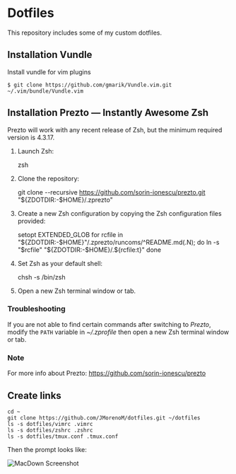 Dotfiles
========

This repository includes some of my custom dotfiles. 

Installation Vundle
-------------------
Install vundle for vim plugins

	$ git clone https://github.com/gmarik/Vundle.vim.git ~/.vim/bundle/Vundle.vim
	

Installation Prezto — Instantly Awesome Zsh
---------------------------------------------


Prezto will work with any recent release of Zsh, but the minimum required
version is 4.3.17.

  1. Launch Zsh:

        zsh

  2. Clone the repository:

        git clone --recursive https://github.com/sorin-ionescu/prezto.git "${ZDOTDIR:-$HOME}/.zprezto"

  3. Create a new Zsh configuration by copying the Zsh configuration files
     provided:

        setopt EXTENDED_GLOB
        for rcfile in "${ZDOTDIR:-$HOME}"/.zprezto/runcoms/^README.md(.N); do
          ln -s "$rcfile" "${ZDOTDIR:-$HOME}/.${rcfile:t}"
        done

  4. Set Zsh as your default shell:

        chsh -s /bin/zsh

  5. Open a new Zsh terminal window or tab.

### Troubleshooting

If you are not able to find certain commands after switching to *Prezto*,
modify the `PATH` variable in *~/.zprofile* then open a new Zsh terminal
window or tab.

### Note
For more info about Prezto: <https://github.com/sorin-ionescu/prezto>

Create links
------------
	
	cd ~
	git clone https://github.com/JMorenoM/dotfiles.git ~/dotfiles
	ls -s dotfiles/vimrc .vimrc
	ls -s dotfiles/zshrc .zshrc
	ls -s dotfiles/tmux.conf .tmux.conf

Then the prompt looks like:

![MacDown Screenshot](http://mikebuss.com/images/posts/a-beautiful-productive-terminal-experience/cover.png)
